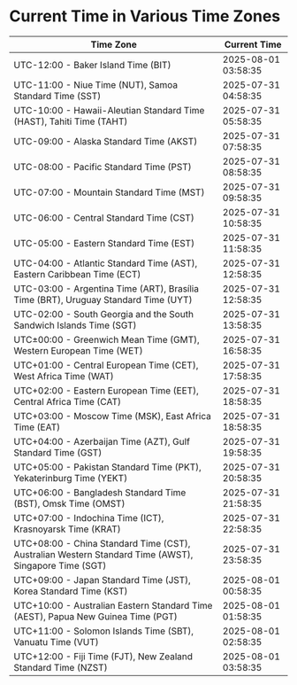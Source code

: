 # Current Time in Various Time Zones

| Time Zone | Current Time |
|-----------|--------------|
| UTC-12:00 - Baker Island Time (BIT) | 2025-08-01 03:58:35 |
| UTC-11:00 - Niue Time (NUT), Samoa Standard Time (SST) | 2025-07-31 04:58:35 |
| UTC-10:00 - Hawaii-Aleutian Standard Time (HAST), Tahiti Time (TAHT) | 2025-07-31 05:58:35 |
| UTC-09:00 - Alaska Standard Time (AKST) | 2025-07-31 07:58:35 |
| UTC-08:00 - Pacific Standard Time (PST) | 2025-07-31 08:58:35 |
| UTC-07:00 - Mountain Standard Time (MST) | 2025-07-31 09:58:35 |
| UTC-06:00 - Central Standard Time (CST) | 2025-07-31 10:58:35 |
| UTC-05:00 - Eastern Standard Time (EST) | 2025-07-31 11:58:35 |
| UTC-04:00 - Atlantic Standard Time (AST), Eastern Caribbean Time (ECT) | 2025-07-31 12:58:35 |
| UTC-03:00 - Argentina Time (ART), Brasília Time (BRT), Uruguay Standard Time (UYT) | 2025-07-31 12:58:35 |
| UTC-02:00 - South Georgia and the South Sandwich Islands Time (SGT) | 2025-07-31 13:58:35 |
| UTC±00:00 - Greenwich Mean Time (GMT), Western European Time (WET) | 2025-07-31 16:58:35 |
| UTC+01:00 - Central European Time (CET), West Africa Time (WAT) | 2025-07-31 17:58:35 |
| UTC+02:00 - Eastern European Time (EET), Central Africa Time (CAT) | 2025-07-31 18:58:35 |
| UTC+03:00 - Moscow Time (MSK), East Africa Time (EAT) | 2025-07-31 18:58:35 |
| UTC+04:00 - Azerbaijan Time (AZT), Gulf Standard Time (GST) | 2025-07-31 19:58:35 |
| UTC+05:00 - Pakistan Standard Time (PKT), Yekaterinburg Time (YEKT) | 2025-07-31 20:58:35 |
| UTC+06:00 - Bangladesh Standard Time (BST), Omsk Time (OMST) | 2025-07-31 21:58:35 |
| UTC+07:00 - Indochina Time (ICT), Krasnoyarsk Time (KRAT) | 2025-07-31 22:58:35 |
| UTC+08:00 - China Standard Time (CST), Australian Western Standard Time (AWST), Singapore Time (SGT) | 2025-07-31 23:58:35 |
| UTC+09:00 - Japan Standard Time (JST), Korea Standard Time (KST) | 2025-08-01 00:58:35 |
| UTC+10:00 - Australian Eastern Standard Time (AEST), Papua New Guinea Time (PGT) | 2025-08-01 01:58:35 |
| UTC+11:00 - Solomon Islands Time (SBT), Vanuatu Time (VUT) | 2025-08-01 02:58:35 |
| UTC+12:00 - Fiji Time (FJT), New Zealand Standard Time (NZST) | 2025-08-01 03:58:35 |
